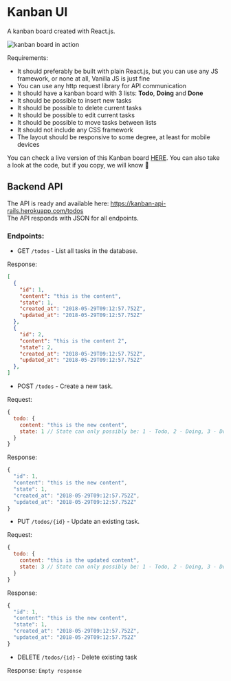# Kanban UI

A kanban board created with React.js.

![kanban board in action](https://media.giphy.com/media/MmOyryfBqRgv2Wg99C/giphy.gif)

Requirements:

- It should preferably be built with plain React.js, but you can use any JS framework, or none at all, Vanilla JS is just fine
- You can use any http request library for API communication
- It should have a kanban board with 3 lists: **Todo**, **Doing** and **Done**
- It should be possible to insert new tasks
- It should be possible to delete current tasks
- It should be possible to edit current tasks
- It should be possible to move tasks between lists
- It should not include any CSS framework
- The layout should be responsive to some degree, at least for mobile devices

You can check a live version of this Kanban board [HERE](https://bpaulino.com/kanban-ui). You can also take a look at the code, but if you copy, we will know 🙂

## Backend API

The API is ready and available here: https://kanban-api-rails.herokuapp.com/todos  
The API responds with JSON for all endpoints.

### Endpoints:

- GET `/todos` - List all tasks in the database.

Response:
```json
[
  {
    "id": 1,
    "content": "this is the content",
    "state": 1,
    "created_at": "2018-05-29T09:12:57.752Z",
    "updated_at": "2018-05-29T09:12:57.752Z"
  },
  {
    "id": 2,
    "content": "this is the content 2",
    "state": 2,
    "created_at": "2018-05-29T09:12:57.752Z",
    "updated_at": "2018-05-29T09:12:57.752Z"
  },
]
```

- POST `/todos` - Create a new task.

Request:
```js
{
  todo: {
    content: "this is the new content",
    state: 1 // State can only possibly be: 1 - Todo, 2 - Doing, 3 - Done
  }
}
```

Response:
```js
{
  "id": 1,
  "content": "this is the new content",
  "state": 1,
  "created_at": "2018-05-29T09:12:57.752Z",
  "updated_at": "2018-05-29T09:12:57.752Z"
}
```

- PUT `/todos/{id}` - Update an existing task.

Request:
```js
{
  todo: {
    content: "this is the updated content",
    state: 3 // State can only possibly be: 1 - Todo, 2 - Doing, 3 - Done
  }
}
```

Response:
```js
{
  "id": 1,
  "content": "this is the new content",
  "state": 1,
  "created_at": "2018-05-29T09:12:57.752Z",
  "updated_at": "2018-05-29T09:12:57.752Z"
}
```

- DELETE `/todos/{id}` - Delete existing task

Response: `Empty response`
